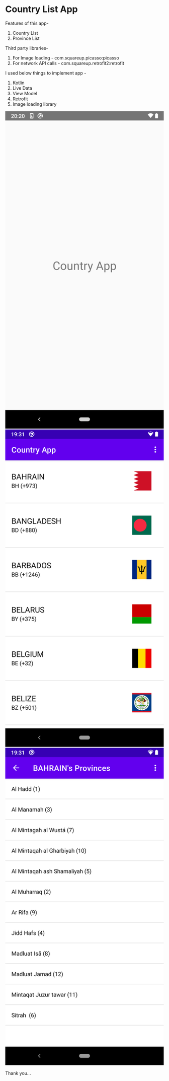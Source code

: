 # Country List App



Features of this app-

1. Country List
2. Province List




 Third party libraries-

1. For Image loading - com.squareup.picasso:picasso
2. For network API calls - com.squareup.retrofit2:retrofit




I used below things to implement app -
1. Kotlin
2. Live Data
3. View Model
4. Retrofit
5. Image loading library



![Splash](screenshots/3.png "Splash")
![CountryList](screenshots/1.png "CountryList")
![Province List](screenshots/2.png "ProvinceList")


Thank you...